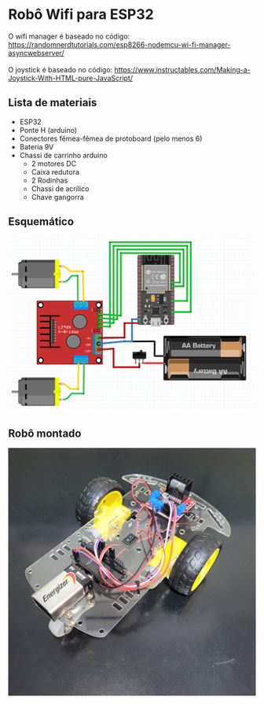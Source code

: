 # Robô Wifi para ESP32

O wifi manager é baseado no código:
https://randomnerdtutorials.com/esp8266-nodemcu-wi-fi-manager-asyncwebserver/ <br>
<br>
O joystick é baseado no código:
https://www.instructables.com/Making-a-Joystick-With-HTML-pure-JavaScript/

## Lista de materiais
- ESP32
- Ponte H (arduino)
- Conectores fêmea-fêmea de protoboard (pelo menos 6)
- Bateria 9V
- Chassi de carrinho arduino
    - 2 motores DC
    - Caixa redutora
    - 2 Rodinhas
    - Chassi de acrílico
    - Chave gangorra

## Esquemático
<img src="Esquema.png">

## Robô montado
<img src="Montado.jpeg">